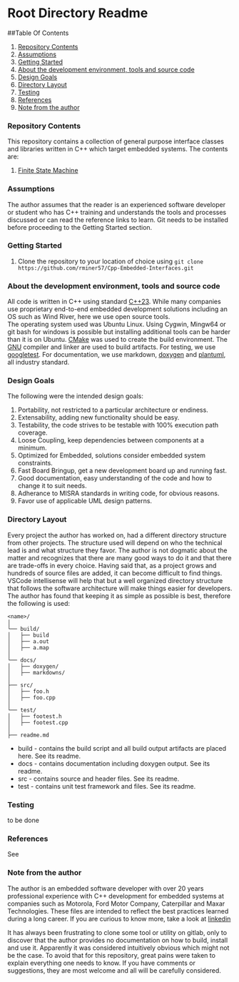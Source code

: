 # Root Directory Readme

##Table Of Contents
 1. [Repository Contents](#repository-contents)
 1. [Assumptions](#assumptions)
 1. [Getting Started](#getting-started)
 1. [About the development environment, tools and source code](#about-the-development-environment--tools-and-source-code)
 1. [Design Goals](#design-goals)
 1. [Directory Layout](#directory-layout)
 1. [Testing](#testing)
 1. [References](#references)
 1. [Note from the author](#note-from-the-author)

### Repository Contents

This repository contains a collection of general purpose interface classes and libraries written in C++
which target embedded systems.  The contents are:

1. [Finite State Machine](#./FiniteStateMachine/readme.md)

### Assumptions

The author assumes that the reader is an experienced software developer or student who has C++ training and 
understands the tools and processes discussed or can read the reference links to learn.  Git needs to 
be installed before proceeding to the Getting Started section.

### Getting Started

1. Clone the repository to your location of choice using ```git clone https://github.com/rminer57/Cpp-Embedded-Interfaces.git```


### About the development environment, tools and source code

All code is written in C++ using standard [C++23](https://en.wikipedia.org/wiki/C%2B%2B23). While many companies use proprietary end-to-end 
embedded development solutions including an OS such as Wind River, here we use open source tools.  
The operating system used was Ubuntu Linux.  Using Cygwin, Mingw64 or git bash for windows is possible but installing additional tools can
be harder than it is on Ubuntu.  [CMake](https://cmake.org/getting-started/) was used to create the build environment.
The [GNU](https://gcc.gnu.org/) compiler and linker are used to build artifacts. For testing, we use [googletest](https://github.com/google/googletest).
For documentation, we use markdown, [doxygen](https://www.doxygen.nl/manual/index.html) and [plantuml](https://plantuml.com/), all industry standard.   

### Design Goals

The following were the intended design goals:

1. Portability, not restricted to a particular architecture or endiness.
2. Extensability, adding new functionality should be easy. 
3. Testability, the code strives to be testable with 100% execution path coverage.
4. Loose Coupling, keep dependencies between components at a minimum.
5. Optimized for Embedded, solutions consider embedded system constraints.
6. Fast Board Bringup, get a new development board up and running fast.
7. Good documentation, easy understanding of the code and how to change it to suit needs.
8. Adherance to MISRA standards in writing code, for obvious reasons.
9. Favor use of applicable UML design patterns.

### Directory Layout

Every project the author has worked on, had a different directory structure from other projects.  The structure used will
depend on who the technical lead is and what structure they favor.  The author is not dogmatic about the matter and
recognizes that there are many good ways to do it and that there are trade-offs in every choice.  Having said that, as a 
project grows and hundreds of source files are added, it can become difficult to find things.  VSCode intellisense will help
that but a well organized directory structure that follows the software architecture will make things easier for developers.
The author has found that keeping it as simple as possible is best, therefore the following is used:

```
<name>/
│
└── build/
│   ├── build
│   ├── a.out
│   ├── a.map
│
└── docs/
│   ├── doxygen/
│   ├── markdowns/
│
├── src/
│   ├── foo.h
│   ├── foo.cpp
│
└── test/
│   ├── footest.h
│   ├── footest.cpp
│
├── readme.md
```

*  build - contains the build script and all build output artifacts are placed here. See its readme.
*  docs - contains documentation including doxygen output. See its readme.
*  src - contains source and header files. See its readme.
*  test - contains unit test framework and files. See its readme.

### Testing

to be done

### References

See

### Note from the author

The author is an embedded software developer with over 20 years professional experience with C++ development for
embedded systems at companies such as Motorola, Ford Motor Company, Caterpillar and Maxar Technologies.
These files are intended to reflect the best practices learned during a long career.  If you are
curious to know more, take a look at [linkedin](https://www.linkedin.com/in/randall-miner-bsce)

It has always been frustrating to clone some tool or utility on gitlab, only to discover that the
author provides no documentation on how to build, install and use it. Apparently it was considered intuitively
obvious which might not be the case.  To avoid that for this repository, great pains were taken
to explain everything one needs to know.  If you have comments or suggestions, they are most welcome and all will
be carefully considered.




